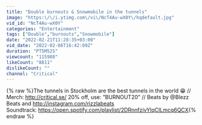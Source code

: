 ```yaml
---
title: "Double burnouts & Snowmobile in the tunnels"
image: "https:\/\/i.ytimg.com\/vi\/NcT4Au-wX0Y\/hqdefault.jpg"
vid_id: "NcT4Au-wX0Y"
categories: "Entertainment"
tags: ["Double","burnouts","Snowmobile"]
date: "2022-02-21T11:28:35+03:00"
vid_date: "2022-02-06T16:42:09Z"
duration: "PT5M52S"
viewcount: "115988"
likeCount: "8811"
dislikeCount: ""
channel: "Critical"
---
```

{% raw %}The tunnels in Stockholm are the best tunnels in the world 😁 // Merch: <a rel="nofollow" target="blank" href="http://critical.se/">http://critical.se/</a> 20% off, use: ”BURNOUT20” // Beats by @Blezz Beats  and <a rel="nofollow" target="blank" href="http://instagram.com/rizzlabeats">http://instagram.com/rizzlabeats</a><br />Soundtrack: <a rel="nofollow" target="blank" href="https://open.spotify.com/playlist/2DRnnfzivYlqCILmcq6QCX">https://open.spotify.com/playlist/2DRnnfzivYlqCILmcq6QCX</a>{% endraw %}
